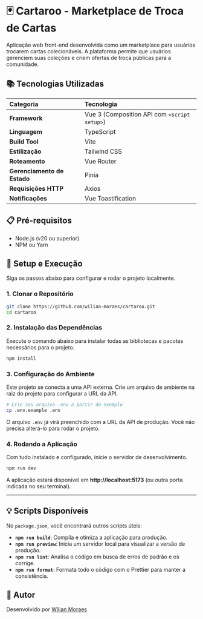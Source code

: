# 🃏 Cartaroo - Marketplace de Troca de Cartas

Aplicação web front-end desenvolvida como um marketplace para usuários trocarem cartas colecionáveis. A plataforma permite que usuários gerenciem suas coleções e criem ofertas de troca públicas para a comunidade.

## 📚 Tecnologias Utilizadas

| Categoria | Tecnologia |
| :--- | :--- |
| **Framework** | Vue 3 (Composition API com `<script setup>`) |
| **Linguagem** | TypeScript |
| **Build Tool** | Vite |
| **Estilização** | Tailwind CSS |
| **Roteamento** | Vue Router |
| **Gerenciamento de Estado** | Pinia |
| **Requisições HTTP** | Axios |
| **Notificações** | Vue Toastification |

## 📋 Pré-requisitos

- Node.js (v20 ou superior)
- NPM ou Yarn

## 🚀 Setup e Execução

Siga os passos abaixo para configurar e rodar o projeto localmente.

### 1. Clonar o Repositório

```bash
git clone https://github.com/wilian-moraes/cartaroo.git
cd cartaroo
```

### 2. Instalação das Dependências

Execute o comando abaixo para instalar todas as bibliotecas e pacotes necessários para o projeto.
```bash
npm install
```

### 3. Configuração do Ambiente

Este projeto se conecta a uma API externa. Crie um arquivo de ambiente na raiz do projeto para configurar a URL da API.

```bash
# Crie seu arquivo .env a partir do exemplo
cp .env.example .env
```
O arquivo `.env` já virá preenchido com a URL da API de produção. Você não precisa alterá-lo para rodar o projeto.

### 4. Rodando a Aplicação

Com tudo instalado e configurado, inicie o servidor de desenvolvimento.
```bash
npm run dev
```
A aplicação estará disponível em **http://localhost:5173** (ou outra porta indicada no seu terminal).

---
## 💡 Scripts Disponíveis

No `package.json`, você encontrará outros scripts úteis:

- **`npm run build`**: Compila e otimiza a aplicação para produção.
- **`npm run preview`**: Inicia um servidor local para visualizar a versão de produção.
- **`npm run lint`**: Analisa o código em busca de erros de padrão e os corrige.
- **`npm run format`**: Formata todo o código com o Prettier para manter a consistência.

## 👤 Autor

Desenvolvido por [Wilian Moraes](https://github.com/wilian-moraes)
